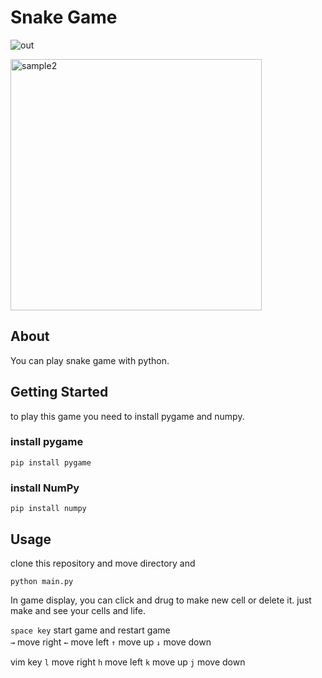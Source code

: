 # Snake Game
![ out](https://user-images.githubusercontent.com/33506506/59820839-598ef880-9366-11e9-8420-21f937958cf7.gif)

<img width="402" alt="sample2" src="https://user-images.githubusercontent.com/33506506/59819466-f059b600-9362-11e9-805e-d39364b61742.png">

## About
You can play snake game with python.


## Getting Started  
to play this game you need to install pygame and numpy.  
### install pygame
```
pip install pygame
```
### install NumPy
```
pip install numpy
```

## Usage
clone this repository and move directory and  
```
python main.py
```

In game display, you can click and drug to make new cell or delete it.
just make and see your cells and life.

```space key``` start game and restart game  
```→```  move right
```←``` move left
```↑```  move up
```↓``` move down   　


vim key
```l```  move right
```h``` move left
```k```  move up
```j``` move down
